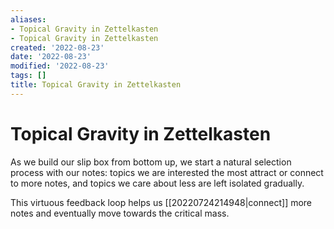 ```yaml
---
aliases:
- Topical Gravity in Zettelkasten
- Topical Gravity in Zettelkasten
created: '2022-08-23'
date: '2022-08-23'
modified: '2022-08-23'
tags: []
title: Topical Gravity in Zettelkasten
---
```


# Topical Gravity in Zettelkasten

As we build our slip box from bottom up, we start a natural selection process with our notes: topics we are interested the most attract or connect to more notes, and topics we care about less are left isolated gradually.

This virtuous feedback loop helps us [[20220724214948|connect]] more notes and eventually move towards the critical mass.